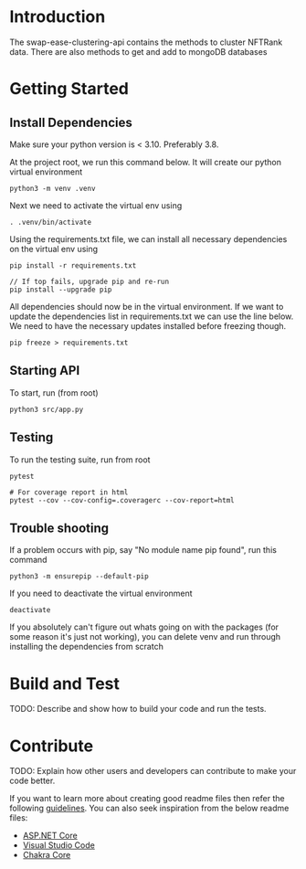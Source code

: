 # Introduction

The swap-ease-clustering-api contains the methods to cluster NFTRank data. There are also methods to get and add to mongoDB databases

# Getting Started

## Install Dependencies

Make sure your python version is < 3.10. Preferably 3.8.

At the project root, we run this command below. It will create our python virtual environment

```
python3 -m venv .venv
```

Next we need to activate the virtual env using

```
. .venv/bin/activate
```

Using the requirements.txt file, we can install all necessary dependencies on the virtual env using

```
pip install -r requirements.txt

// If top fails, upgrade pip and re-run
pip install --upgrade pip
```

All dependencies should now be in the virtual environment. If we want to update the dependencies list in requirements.txt we can use the line below. We need to have the necessary updates installed before freezing though.

```
pip freeze > requirements.txt
```

## Starting API

To start, run (from root)

```
python3 src/app.py
```

## Testing

To run the testing suite, run from root

```
pytest

# For coverage report in html
pytest --cov --cov-config=.coveragerc --cov-report=html
```

## Trouble shooting

If a problem occurs with pip, say "No module name pip found", run this command

```
python3 -m ensurepip --default-pip
```

If you need to deactivate the virtual environment

```
deactivate
```

If you absolutely can't figure out whats going on with the packages (for some reason it's just not working), you can delete venv and run through installing the dependencies from scratch

# Build and Test

TODO: Describe and show how to build your code and run the tests.

# Contribute

TODO: Explain how other users and developers can contribute to make your code better.

If you want to learn more about creating good readme files then refer the following [guidelines](https://docs.microsoft.com/en-us/azure/devops/repos/git/create-a-readme?view=azure-devops). You can also seek inspiration from the below readme files:

- [ASP.NET Core](https://github.com/aspnet/Home)
- [Visual Studio Code](https://github.com/Microsoft/vscode)
- [Chakra Core](https://github.com/Microsoft/ChakraCore)
